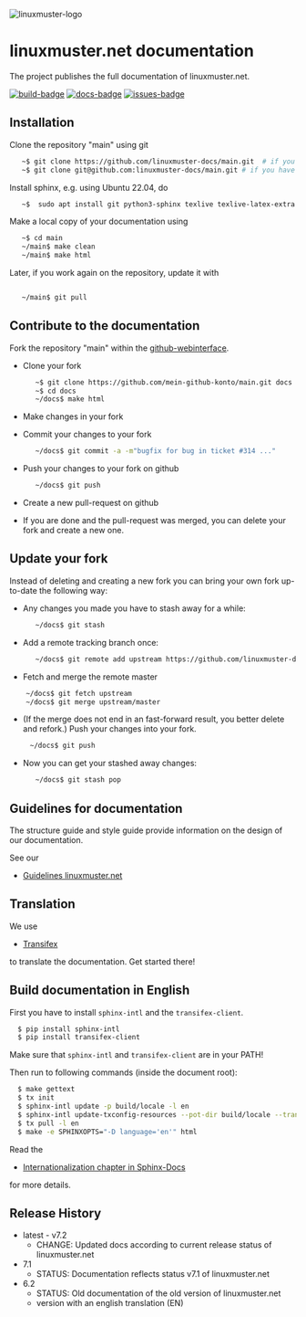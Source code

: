 <!-- logo -->
![linuxmuster-logo](https://raw.githubusercontent.com/linuxmuster/linuxmuster-artwork/master/logo/lmn-full-logo.svg)

# linuxmuster.net documentation

The project publishes the full documentation of linuxmuster.net.

[![build-badge]][build-url]
[![docs-badge]][docs-url]
[![issues-badge]][issues-url]

## Installation

Clone the repository "main" using git

```sh
   ~$ git clone https://github.com/linuxmuster-docs/main.git  # if you have no ssh-key within github
   ~$ git clone git@github.com:linuxmuster-docs/main.git # if you have a ssh-key within github
```

Install sphinx, e.g. using Ubuntu 22.04, do

```sh
   ~$  sudo apt install git python3-sphinx texlive texlive-latex-extra texlive-lang-german
```

Make a local copy of your documentation using

```sh
   ~$ cd main
   ~/main$ make clean
   ~/main$ make html
```

Later, if you work again on the repository, update it with

```sh

   ~/main$ git pull

```

## Contribute to the documentation

Fork the repository "main" within the [github-webinterface](https://github.com/linuxmuster-docs/main).

* Clone your fork

  ```sh
     ~$ git clone https://github.com/mein-github-konto/main.git docs
     ~$ cd docs
     ~/docs$ make html
  ``` 

* Make changes in your fork
* Commit your changes to your fork

  ```sh
     ~/docs$ git commit -a -m"bugfix for bug in ticket #314 ..."
  ```
  
* Push your changes to your fork on github

  ```sh
     ~/docs$ git push
  ```
  
* Create a new pull-request on github
* If you are done and the pull-request was merged, you can delete your fork and create a new one.

## Update your fork

Instead of deleting and creating a new fork you can bring your own fork up-to-date the following way:

* Any changes you made you have to stash away for a while:

  ```sh
     ~/docs$ git stash
  ```
  
* Add a remote tracking branch once:

  ```sh
     ~/docs$ git remote add upstream https://github.com/linuxmuster-docs/main.git
  ```
  
* Fetch and merge the remote master

 ```sh
     ~/docs$ git fetch upstream
     ~/docs$ git merge upstream/master
 ```

* (If the merge does not end in an fast-forward result, you better delete and refork.) Push your changes into your fork.

```sh
     ~/docs$ git push
```

* Now you can get your stashed away changes:

  ```sh
     ~/docs$ git stash pop
  ```

## Guidelines for documentation

The structure guide and style guide provide information on the design of our documentation. 

See our

- [Guidelines linuxmuster.net](https://docs.linuxmuster.net/de/latest/appendix/contribute/guidelines.html)
  

## Translation

We use 

- [Transifex](https://www.transifex.com/linuxmusternet/official-documentation/dashboard/)

to translate the documentation. Get started there!

## Build documentation in English

First you have to install ``sphinx-intl`` and the ``transifex-client``.

 ```sh
   $ pip install sphinx-intl
   $ pip install transifex-client
```

Make sure that ``sphinx-intl`` and ``transifex-client`` are in your PATH!

Then run to following commands (inside the document root):

 ```sh
   $ make gettext
   $ tx init
   $ sphinx-intl update -p build/locale -l en
   $ sphinx-intl update-txconfig-resources --pot-dir build/locale --transifex-project-name official-documentation
   $ tx pull -l en
   $ make -e SPHINXOPTS="-D language='en'" html
```
Read the 

- [Internationalization chapter in Sphinx-Docs](http://www.sphinx-doc.org/en/stable/intl.html)

for more details.

## Release History

* latest - v7.2
    * CHANGE: Updated docs according to current release status of linuxmuster.net
* 7.1
    * STATUS: Documentation reflects status v7.1 of linuxmuster.net
* 6.2
    * STATUS: Old documentation of the old version of linuxmuster.net
    * version with an english translation (EN)

<!-- Markdown link & img dfn's -->
[build-badge]: https://github.com/linuxmuster-docs/main/workflows/VerifyDocs/badge.svg
[build-url]: https://github.com/linuxmuster-docs/main/workflows/VerifyDocs/badge.svg
[docs-badge]: https://readthedocs.org/projects/linuxmuster/badge/?version=latest
[docs-url]: https://docs.linuxmuster.net/de/latest/?badge=latest
[issues-badge]: https://img.shields.io/github/issues/linuxmuster-docs/main
[issues-url]: https://img.shields.io/github/issues/linuxmuster-docs/main

